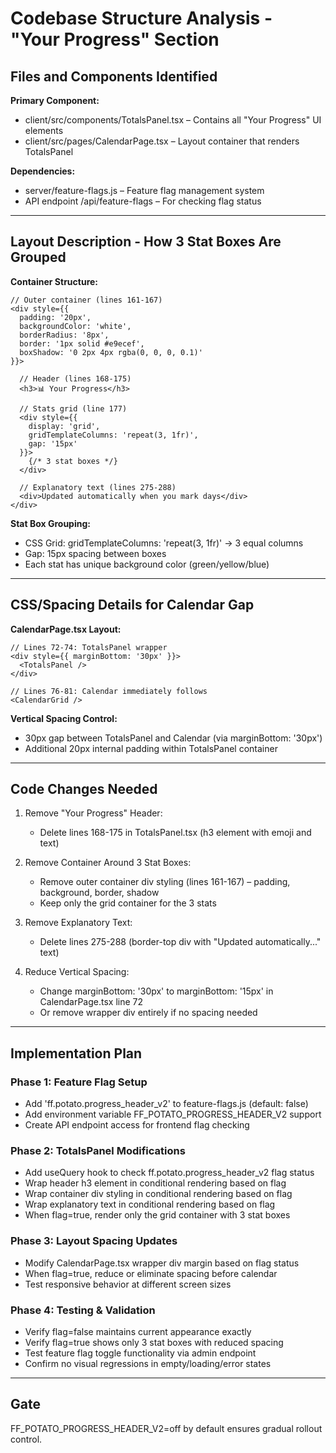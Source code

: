 # Codebase Structure Analysis - "Your Progress" Section

## Files and Components Identified
**Primary Component:**
- client/src/components/TotalsPanel.tsx – Contains all "Your Progress" UI elements
- client/src/pages/CalendarPage.tsx – Layout container that renders TotalsPanel

**Dependencies:**
- server/feature-flags.js – Feature flag management system
- API endpoint /api/feature-flags – For checking flag status

---

## Layout Description - How 3 Stat Boxes Are Grouped

**Container Structure:**

    // Outer container (lines 161-167)
    <div style={{ 
      padding: '20px',
      backgroundColor: 'white',
      borderRadius: '8px', 
      border: '1px solid #e9ecef',
      boxShadow: '0 2px 4px rgba(0, 0, 0, 0.1)'
    }}>

      // Header (lines 168-175)
      <h3>📊 Your Progress</h3>

      // Stats grid (line 177)
      <div style={{ 
        display: 'grid', 
        gridTemplateColumns: 'repeat(3, 1fr)', 
        gap: '15px' 
      }}>
        {/* 3 stat boxes */}
      </div>

      // Explanatory text (lines 275-288)
      <div>Updated automatically when you mark days</div>
    </div>

**Stat Box Grouping:**
- CSS Grid: gridTemplateColumns: 'repeat(3, 1fr)' → 3 equal columns
- Gap: 15px spacing between boxes
- Each stat has unique background color (green/yellow/blue)

---

## CSS/Spacing Details for Calendar Gap

**CalendarPage.tsx Layout:**

    // Lines 72-74: TotalsPanel wrapper
    <div style={{ marginBottom: '30px' }}>
      <TotalsPanel />
    </div>

    // Lines 76-81: Calendar immediately follows
    <CalendarGrid />

**Vertical Spacing Control:**
- 30px gap between TotalsPanel and Calendar (via marginBottom: '30px')
- Additional 20px internal padding within TotalsPanel container

---

## Code Changes Needed

1. Remove "Your Progress" Header:
   - Delete lines 168-175 in TotalsPanel.tsx (h3 element with emoji and text)

2. Remove Container Around 3 Stat Boxes:
   - Remove outer container div styling (lines 161-167) – padding, background, border, shadow
   - Keep only the grid container for the 3 stats

3. Remove Explanatory Text:
   - Delete lines 275-288 (border-top div with "Updated automatically..." text)

4. Reduce Vertical Spacing:
   - Change marginBottom: '30px' to marginBottom: '15px' in CalendarPage.tsx line 72
   - Or remove wrapper div entirely if no spacing needed

---

## Implementation Plan

### Phase 1: Feature Flag Setup
- Add 'ff.potato.progress_header_v2' to feature-flags.js (default: false)
- Add environment variable FF_POTATO_PROGRESS_HEADER_V2 support
- Create API endpoint access for frontend flag checking

### Phase 2: TotalsPanel Modifications
- Add useQuery hook to check ff.potato.progress_header_v2 flag status
- Wrap header h3 element in conditional rendering based on flag
- Wrap container div styling in conditional rendering based on flag
- Wrap explanatory text in conditional rendering based on flag
- When flag=true, render only the grid container with 3 stat boxes

### Phase 3: Layout Spacing Updates
- Modify CalendarPage.tsx wrapper div margin based on flag status
- When flag=true, reduce or eliminate spacing before calendar
- Test responsive behavior at different screen sizes

### Phase 4: Testing & Validation
- Verify flag=false maintains current appearance exactly
- Verify flag=true shows only 3 stat boxes with reduced spacing
- Test feature flag toggle functionality via admin endpoint
- Confirm no visual regressions in empty/loading/error states

---

## Gate
FF_POTATO_PROGRESS_HEADER_V2=off by default ensures gradual rollout control.
